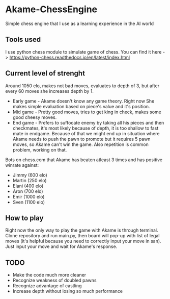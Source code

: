 # Akame-ChessEngine
Simple chess engine that I use as a learning experience in the AI world

## Tools used
I use python chess module to simulate game of chess.
You can find it here -> https://python-chess.readthedocs.io/en/latest/index.html

## Current level of strenght
Around 1050 elo, makes not bad moves, evaluates to depth of 3, but after every 60 moves she increases depth by 1.

- Early game - Akame doesn't know any game theory. Right now She makes simple evaluation based on piece's value and it's position.
- Mid game - Pretty good moves, tries to get king in check, makes some good cheesy moves.
- End game - Prefers to suffocate enemy by taking all his pieces and then checkmates, it's most likely because of depth, it is too shallow to fast mate in endgame. Because of that we might end up in situation where Akame needs to push the pawn to promote but it requires 5 pawn moves, so Akame can't win the game.
Also repetition is common problem, working on that.

Bots on chess.com that Akame has beaten atleast 3 times and has positive winrate against:
- Jimmy (600 elo)
- Martin (250 elo)
- Elani (400 elo)
- Aron (700 elo)
- Emir (1000 elo)
- Sven (1100 elo)

## How to play
Right now the only way to play the game with Akame is through terminal. Clone repository and run main.py, then board will pop-up with list of legal moves (it's helpful because you need to correctly input your move in san). Just input your move and wait for Akame's response.

## TODO
- Make the code much more cleaner
- Recognize weakness of doubled pawns
- Recognize advantage of castling
- Increase depth without losing so much performance
